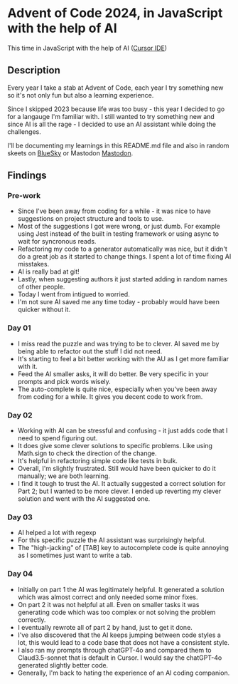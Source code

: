 # Advent of Code 2024, in JavaScript with the help of AI
This time in JavaScript with the help of AI ([Cursor IDE](https://www.cursor.com/))

## Description
Every year I take a stab at Advent of Code, each year I try something new so it's not only fun but also a learning experience.

Since I skipped 2023 because life was too busy - this year I decided to go for a langauge I'm familiar with. I still wanted to try something new and since AI is all the rage - I decided to use an AI assistant while doing the challenges.

I'll be documenting my learnings in this README.md file and also in random skeets on [BlueSky](https://bsky.app/profile/mazur.today) or Mastodon [Mastodon](https://hachyderm.io/@mazur).

## Findings

### Pre-work
- Since I've been away from coding for a while - it was nice to have suggestions on project structure and tools to use. 
- Most of the suggestions I got were wrong, or just dumb. For example using Jest instead of the built in testing framework or using async to wait for syncronous reads.
- Refactoring my code to a generator automatically was nice, but it didn't do a great job as it started to change things. I spent a lot of time fixing AI misstakes.
- AI is really bad at git!
- Lastly, when suggesting authors it just started adding in random names of other people.
- Today I went from intigued to worried.
- I'm not sure AI saved me any time today - probably would have been quicker without it.

### Day 01
- I miss read the puzzle and was trying to be to clever. AI saved me by being able to refactor out the stuff I did not need.
- It's starting to feel a bit better working with the AU as I get more familiar with it.
- Feed the AI smaller asks, it will do better. Be very specific in your prompts and pick words wisely.
- The auto-complete is quite nice, especially when you've been away from coding for a while. It gives you decent code to work from.

### Day 02
- Working with AI can be stressful and confusing - it just adds code that I need to spend figuring out.
- It does give some clever solutions to specific problems. Like using Math.sign to check the direction of the change.
- It's helpful in refactoring simple code like tests in bulk.
- Overall, I'm slightly frustrated. Still would have been quicker to do it manually; we are both learning.
- I find it tough to trust the AI. It actually suggested a correct solution for Part 2; but I wanted to be more clever. I ended up reverting my clever solution and went with the AI suggested one.

### Day 03
- AI helped a lot with regexp
- For this specific puzzle the AI assistant was surprisingly helpful.
- The "high-jacking" of [TAB] key to autocomplete code is quite annoying as I sometimes just want to write a tab.

### Day 04
- Initially on part 1 the AI was legitimately helpful. It generated a solution which was almost correct and only needed some minor fixes.
- On part 2 it was not helpful at all. Even on smaller tasks it was generating code which was too complex or not solving the problem correctly.
- I eventually rewrote all of part 2 by hand, just to get it done.
- I've also discovered that the AI keeps jumping between code styles a lot, this would lead to a code base that does not have a consistent style.
- I also ran my prompts through chatGPT-4o and compared them to Claud3.5-sonnet that is default in Cursor. I would say the chatGPT-4o generated slightly better code.
- Generally, I'm back to hating the experience of an AI coding companion.